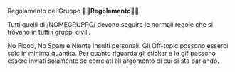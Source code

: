 Regolamento del Gruppo
🔶🔶**Regolamento**🔶🔶

Tutti quelli di /NOMEGRUPPO/ devono seguire le normali regole che si trovano in tutti i gruppi civili.

No Flood, No Spam e Niente insulti personali.
Gli Off-topic possono esserci solo in minima quantità.
Per quanto riguarda gli sticker e le gif possono essere inviati solamente se correlati all'argomento di cui si sta parlando.
